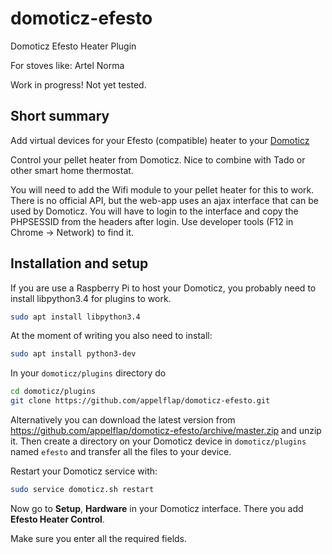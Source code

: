 # domoticz-efesto
Domoticz Efesto Heater Plugin

For stoves like: Artel Norma

Work in progress! Not yet tested.

Short summary
-------------

Add virtual devices for your Efesto (compatible) heater to your [Domoticz](https://www.domoticz.com/)

Control your pellet heater from Domoticz. Nice to combine with Tado or other smart home thermostat.

You will need to add the Wifi module to your pellet heater for this to work.
There is no official API, but the web-app uses an ajax interface that can be used by Domoticz.
You will have to login to the interface and copy the PHPSESSID from the headers after login. 
Use developer tools (F12 in Chrome -> Network) to find it.

Installation and setup
----------------------

If you are use a Raspberry Pi to host your Domoticz, you probably need to install libpython3.4 for plugins to work.

```bash
sudo apt install libpython3.4
```

At the moment of writing you also need to install:

```bash
sudo apt install python3-dev
```

In your `domoticz/plugins` directory do

```bash
cd domoticz/plugins
git clone https://github.com/appelflap/domoticz-efesto.git
```

Alternatively you can download the latest version from
https://github.com/appelflap/domoticz-efesto/archive/master.zip
and unzip it. Then create a directory on your Domoticz device
in `domoticz/plugins` named `efesto` and transfer all the
files to your device.

Restart your Domoticz service with:

```bash
sudo service domoticz.sh restart
```

Now go to **Setup**, **Hardware** in your Domoticz interface. There you add
**Efesto Heater Control**.

Make sure you enter all the required fields.
